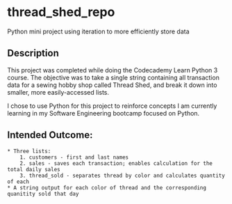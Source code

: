 # thread_shed_repo
Python mini project using iteration to more efficiently store data


## Description
This project was completed while doing the Codecademy Learn Python 3 course. The objective was to take a single string containing all transaction data for a sewing hobby shop called Thread Shed, and break it down into smaller, more easily-accessed lists. 

I chose to use Python for this project to reinforce concepts I am currently learning in my Software Engineering bootcamp focused on Python.

## Intended Outcome:
    * Three lists: 
        1. customers - first and last names
        2. sales - saves each transaction; enables calculation for the total daily sales
        3. thread_sold - separates thread by color and calculates quantity of each 
    * A string output for each color of thread and the corresponding quanitity sold that day